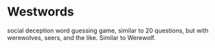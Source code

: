 # Westwords
social deception word guessing game, similar to 20 questions, but with werewolves, seers, and the like. Similar to Werewolf.
